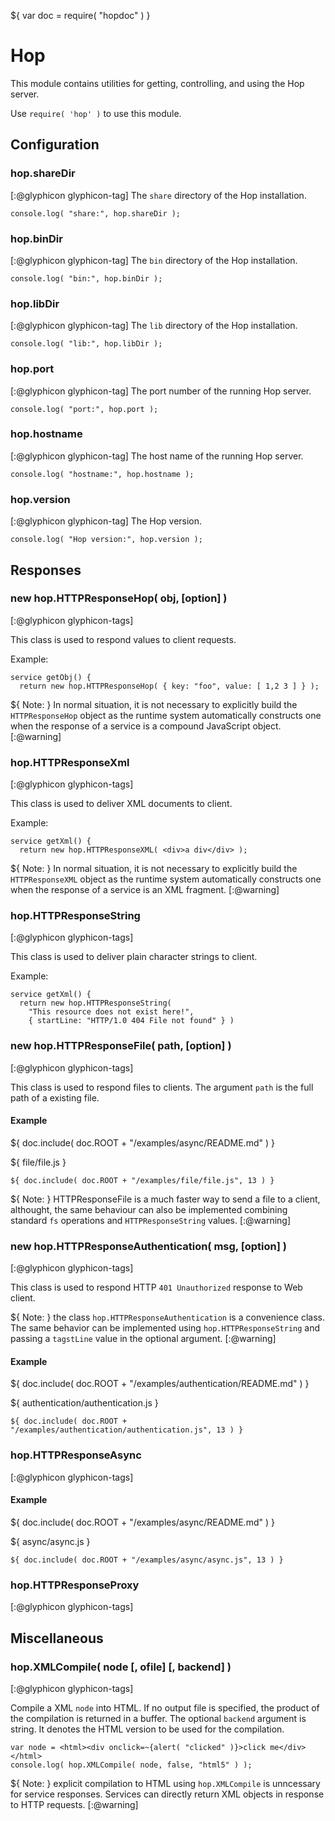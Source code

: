 ${ var doc = require( "hopdoc" ) }

Hop
===

This module contains utilities for getting, controlling, and using the
Hop server.

Use `require( 'hop' )` to use this module.


Configuration
-------------

### hop.shareDir ###
[:@glyphicon glyphicon-tag]
The `share` directory of the Hop installation.

```hopscript
console.log( "share:", hop.shareDir );
```

### hop.binDir ###
[:@glyphicon glyphicon-tag]
The `bin` directory of the Hop installation.

```hopscript
console.log( "bin:", hop.binDir );
```

### hop.libDir ###
[:@glyphicon glyphicon-tag]
The `lib` directory of the Hop installation.

```hopscript
console.log( "lib:", hop.libDir );
```

### hop.port ###
[:@glyphicon glyphicon-tag]
The port number of the running Hop server.

```hopscript
console.log( "port:", hop.port );
```

### hop.hostname ###
[:@glyphicon glyphicon-tag]
The host name of the running Hop server.

```hopscript
console.log( "hostname:", hop.hostname );
```


### hop.version ###
[:@glyphicon glyphicon-tag]
The Hop version.

```hopscript
console.log( "Hop version:", hop.version );
```


Responses
---------

### new hop.HTTPResponseHop( obj, [option] ) ###
[:@glyphicon glyphicon-tags]

This class is used to respond values to client requests.

Example:
```hopscript
service getObj() {
  return new hop.HTTPResponseHop( { key: "foo", value: [ 1,2 3 ] } );
```

${ <span class="label label-warning">Note:</span> }
 In normal situation, it is not necessary to explicitly build the
`HTTPResponseHop` object as the runtime system automatically constructs
one when the response of a service is a compound JavaScript object.
[:@warning]


### hop.HTTPResponseXml ###
[:@glyphicon glyphicon-tags]

This class is used to deliver XML documents to client. 

Example:
```hopscript
service getXml() {
  return new hop.HTTPResponseXML( <div>a div</div> );
```

${ <span class="label label-warning">Note:</span> }
 In normal situation, it is not necessary to explicitly build the
`HTTPResponseXML` object as the runtime system automatically constructs
one when the response of a service is an XML fragment.
[:@warning]


### hop.HTTPResponseString ###
[:@glyphicon glyphicon-tags]

This class is used to deliver plain character strings to client.

Example:
```hopscript
service getXml() {
  return new hop.HTTPResponseString(
    "This resource does not exist here!",
    { startLine: "HTTP/1.0 404 File not found" } ) 
```

### new hop.HTTPResponseFile( path, [option] ) ###
[:@glyphicon glyphicon-tags]

This class is used to respond files to clients. The argument `path` is
the full path of a existing file.

#### Example ####

${ doc.include( doc.ROOT + "/examples/async/README.md" ) }

${ <span class="label label-info">file/file.js</span> }

```hopscript
${ doc.include( doc.ROOT + "/examples/file/file.js", 13 ) }
```

${ <span class="label label-warning">Note:</span> }
 HTTPResponseFile is a much faster way to send a file to a client, althought,
the same behaviour can also be implemented combining standard `fs` operations
and `HTTPResponseString` values.
[:@warning]

### new hop.HTTPResponseAuthentication( msg, [option] ) ###
[:@glyphicon glyphicon-tags]

This class is used to respond HTTP `401 Unauthorized` response to Web
client.

${ <span class="label label-warning">Note:</span> }
 the class `hop.HTTPResponseAuthentication` is a convenience class.
The same behavior can be implemented using `hop.HTTPResponseString`
and passing a `tagstLine` value in the optional argument.
[:@warning]

#### Example ####

${ doc.include( doc.ROOT + "/examples/authentication/README.md" ) }

${ <span class="label label-info">authentication/authentication.js</span> }

```hopscript
${ doc.include( doc.ROOT + "/examples/authentication/authentication.js", 13 ) }
```

### hop.HTTPResponseAsync ###
[:@glyphicon glyphicon-tags]

#### Example ####

${ doc.include( doc.ROOT + "/examples/async/README.md" ) }

${ <span class="label label-info">async/async.js</span> }

```hopscript
${ doc.include( doc.ROOT + "/examples/async/async.js", 13 ) }
```

### hop.HTTPResponseProxy ###
[:@glyphicon glyphicon-tags]

Miscellaneous
-------------

### hop.XMLCompile( node [, ofile] [, backend] ) ###
[:@glyphicon glyphicon-tags]

Compile a XML `node` into HTML. If no output file is specified,
the product of the compilation is returned in a buffer. The
optional `backend` argument is string. It denotes the HTML version to be
used for the compilation.

```hopscript
var node = <html><div onclick=~{alert( "clicked" )}>click me</div></html>
console.log( hop.XMLCompile( node, false, "html5" ) );
```

${ <span class="label label-warning">Note:</span> }
 explicit compilation to HTML using `hop.XMLCompile` is unncessary
for service responses. Services can directly return XML objects
in response to HTTP requests.
[:@warning]

